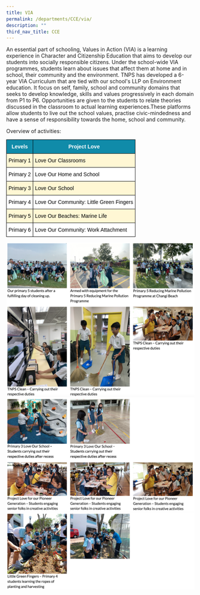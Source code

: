 ```yaml
---
title: VIA
permalink: /departments/CCE/via/
description: ""
third_nav_title: CCE
---
```

An essential part of schooling, Values in Action (VIA) is a learning experience in Character and Citizenship Education that aims to develop our students into socially responsible citizens. Under the school-wide VIA programmes, students learn about issues that affect them at home and in school, their community and the environment. TNPS has developed a 6-year VIA Curriculum that are tied with our school's LLP on Environment education. It focus on self, family, school and community domains that seeks to develop knowledge, skills and values progressively in each domain from P1 to P6. Opportunities are given to the students to relate theories discussed in the classroom to actual learning experiences.These platforms allow students to live out the school values, practise civic-mindedness and have a sense of responsibility towards the home, school and community.

  
Overview of activities:

<style type="text/css">
.tg  {border-collapse:collapse;border-spacing:0;margin:0px auto;}
.tg td{border-color:black;border-style:solid;border-width:1px;font-family:Arial, sans-serif;font-size:14px;
  overflow:hidden;padding:10px 5px;word-break:normal;}
.tg th{border-color:black;border-style:solid;border-width:1px;font-family:Arial, sans-serif;font-size:14px;
  font-weight:normal;overflow:hidden;padding:10px 5px;word-break:normal;}
.tg .tg-g6kb{background-color:#FFF7D4;text-align:center;vertical-align:middle}
.tg .tg-0qrm{background-color:#108BA9;color:#FFF;font-weight:bold;text-align:center;vertical-align:middle}
.tg .tg-r637{background-color:#FFF7D4;text-align:left;vertical-align:middle}
.tg .tg-f4yw{background-color:#FFF;text-align:center;vertical-align:middle}
.tg .tg-zr06{background-color:#FFF;text-align:left;vertical-align:middle}
</style>
<table class="tg">
<tbody>
  <tr>
    <td class="tg-0qrm"><span style="color:#FFF;background-color:#108BA9">Levels</span></td>
    <td class="tg-0qrm"><span style="color:#FFF;background-color:#108BA9">Project Love</span></td>
  </tr>
  <tr>
    <td class="tg-g6kb"><span style="color:#000;background-color:transparent">Primary 1</span></td>
    <td class="tg-r637"><span style="color:#000;background-color:transparent">Love Our Classrooms</span></td>
  </tr>
  <tr>
    <td class="tg-f4yw"><span style="color:#000;background-color:transparent">Primary 2</span></td>
    <td class="tg-zr06"><span style="color:#000;background-color:transparent">Love Our Home and School</span></td>
  </tr>
  <tr>
    <td class="tg-g6kb"><span style="color:#000;background-color:transparent">Primary 3</span></td>
    <td class="tg-r637"><span style="color:#000;background-color:transparent">Love Our School</span></td>
  </tr>
  <tr>
    <td class="tg-f4yw"><span style="color:#000;background-color:transparent">Primary 4</span></td>
    <td class="tg-zr06"><span style="color:#000;background-color:transparent">Love Our Community: Little Green Fingers</span></td>
  </tr>
  <tr>
    <td class="tg-g6kb"><span style="color:#000;background-color:transparent">Primary 5</span></td>
    <td class="tg-r637"><span style="color:#000;background-color:transparent">Love Our Beaches: Marine Life</span></td>
  </tr>
  <tr>
    <td class="tg-f4yw"><span style="color:#000;background-color:transparent">Primary 6</span><br></td>
    <td class="tg-zr06"><span style="color:#000;background-color:transparent">Love Our Community: Work Attachment</span></td>
  </tr>
</tbody>
</table>

![](/images/via1.png)
![](/images/via2.png)
![](/images/via3.png)
